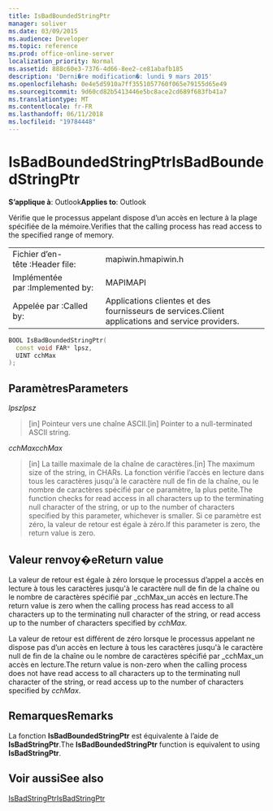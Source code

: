 ```yaml
---
title: IsBadBoundedStringPtr
manager: soliver
ms.date: 03/09/2015
ms.audience: Developer
ms.topic: reference
ms.prod: office-online-server
localization_priority: Normal
ms.assetid: 888c60e3-7376-4d66-8ee2-ce81abafb185
description: 'Derni�re modification�: lundi 9 mars 2015'
ms.openlocfilehash: 0e4e5d5910a7ff3551057760f065e79155d65e49
ms.sourcegitcommit: 9d60cd82b5413446e5bc8ace2cd689f683fb41a7
ms.translationtype: MT
ms.contentlocale: fr-FR
ms.lasthandoff: 06/11/2018
ms.locfileid: "19784448"
---
```

# <a name="isbadboundedstringptr"></a><span data-ttu-id="91930-103">IsBadBoundedStringPtr</span><span class="sxs-lookup"><span data-stu-id="91930-103">IsBadBoundedStringPtr</span></span>

  
  
<span data-ttu-id="91930-104">**S’applique à**: Outlook</span><span class="sxs-lookup"><span data-stu-id="91930-104">**Applies to**: Outlook</span></span> 
  
<span data-ttu-id="91930-105">Vérifie que le processus appelant dispose d’un accès en lecture à la plage spécifiée de la mémoire.</span><span class="sxs-lookup"><span data-stu-id="91930-105">Verifies that the calling process has read access to the specified range of memory.</span></span>
  
|||
|:-----|:-----|
|<span data-ttu-id="91930-106">Fichier d’en-tête :</span><span class="sxs-lookup"><span data-stu-id="91930-106">Header file:</span></span>  <br/> |<span data-ttu-id="91930-107">mapiwin.h</span><span class="sxs-lookup"><span data-stu-id="91930-107">mapiwin.h</span></span>  <br/> |
|<span data-ttu-id="91930-108">Implémentée par :</span><span class="sxs-lookup"><span data-stu-id="91930-108">Implemented by:</span></span>  <br/> |<span data-ttu-id="91930-109">MAPI</span><span class="sxs-lookup"><span data-stu-id="91930-109">MAPI</span></span>  <br/> |
|<span data-ttu-id="91930-110">Appelée par :</span><span class="sxs-lookup"><span data-stu-id="91930-110">Called by:</span></span>  <br/> |<span data-ttu-id="91930-111">Applications clientes et des fournisseurs de services.</span><span class="sxs-lookup"><span data-stu-id="91930-111">Client applications and service providers.</span></span>  <br/> |
   
```cpp
BOOL IsBadBoundedStringPtr(
  const void FAR* lpsz,
  UINT cchMax
);
```

## <a name="parameters"></a><span data-ttu-id="91930-112">Paramètres</span><span class="sxs-lookup"><span data-stu-id="91930-112">Parameters</span></span>

 <span data-ttu-id="91930-113">_lpsz_</span><span class="sxs-lookup"><span data-stu-id="91930-113">_lpsz_</span></span>
  
> <span data-ttu-id="91930-114">[in] Pointeur vers une chaîne ASCII.</span><span class="sxs-lookup"><span data-stu-id="91930-114">[in] Pointer to a null-terminated ASCII string.</span></span>
    
 <span data-ttu-id="91930-115">_cchMax_</span><span class="sxs-lookup"><span data-stu-id="91930-115">_cchMax_</span></span>
  
> <span data-ttu-id="91930-116">[in] La taille maximale de la chaîne de caractères.</span><span class="sxs-lookup"><span data-stu-id="91930-116">[in] The maximum size of the string, in CHARs.</span></span> <span data-ttu-id="91930-117">La fonction vérifie l’accès en lecture dans tous les caractères jusqu'à le caractère null de fin de la chaîne, ou le nombre de caractères spécifié par ce paramètre, la plus petite.</span><span class="sxs-lookup"><span data-stu-id="91930-117">The function checks for read access in all characters up to the terminating null character of the string, or up to the number of characters specified by this parameter, whichever is smaller.</span></span> <span data-ttu-id="91930-118">Si ce paramètre est zéro, la valeur de retour est égale à zéro.</span><span class="sxs-lookup"><span data-stu-id="91930-118">If this parameter is zero, the return value is zero.</span></span>
    
## <a name="return-value"></a><span data-ttu-id="91930-119">Valeur renvoy�e</span><span class="sxs-lookup"><span data-stu-id="91930-119">Return value</span></span>

<span data-ttu-id="91930-120">La valeur de retour est égale à zéro lorsque le processus d’appel a accès en lecture à tous les caractères jusqu'à le caractère null de fin de la chaîne ou le nombre de caractères spécifié par _cchMax_un accès en lecture.</span><span class="sxs-lookup"><span data-stu-id="91930-120">The return value is zero when the calling process has read access to all characters up to the terminating null character of the string, or read access up to the number of characters specified by  _cchMax_.</span></span>
  
<span data-ttu-id="91930-121">La valeur de retour est différent de zéro lorsque le processus appelant ne dispose pas d’un accès en lecture à tous les caractères jusqu'à le caractère null de fin de la chaîne ou le nombre de caractères spécifié par _cchMax_un accès en lecture.</span><span class="sxs-lookup"><span data-stu-id="91930-121">The return value is non-zero when the calling process does not have read access to all characters up to the terminating null character of the string, or read access up to the number of characters specified by  _cchMax_.</span></span>
  
## <a name="remarks"></a><span data-ttu-id="91930-122">Remarques</span><span class="sxs-lookup"><span data-stu-id="91930-122">Remarks</span></span>

<span data-ttu-id="91930-123">La fonction **IsBadBoundedStringPtr** est équivalente à l’aide de **IsBadStringPtr**.</span><span class="sxs-lookup"><span data-stu-id="91930-123">The **IsBadBoundedStringPtr** function is equivalent to using **IsBadStringPtr**.</span></span>
  
## <a name="see-also"></a><span data-ttu-id="91930-124">Voir aussi</span><span class="sxs-lookup"><span data-stu-id="91930-124">See also</span></span>



[<span data-ttu-id="91930-125">IsBadStringPtr</span><span class="sxs-lookup"><span data-stu-id="91930-125">IsBadStringPtr</span></span>](http://msdn.microsoft.com/fr-fr/library/windows/desktop/aa366714%28v=vs.85%29.aspx)

